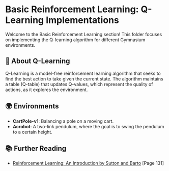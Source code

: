 # Basic Reinforcement Learning: Q-Learning Implementations

Welcome to the Basic Reinforcement Learning section! This folder focuses on implementing the Q-learning algorithm for different Gymnasium environments.


## 📖 About Q-Learning

Q-Learning is a model-free reinforcement learning algorithm that seeks to find the best action to take given the current state. The algorithm maintains a table (Q-table) that updates Q-values, which represent the quality of actions, as it explores the environment.

## 🌍 Environments

- **CartPole-v1**: Balancing a pole on a moving cart.
- **Acrobot**: A two-link pendulum, where the goal is to swing the pendulum to a certain height.


## 📚 Further Reading

- [Reinforcement Learning: An Introduction by Sutton and Barto](http://incompleteideas.net/book/RLbook2020.pdf) [Page 131]